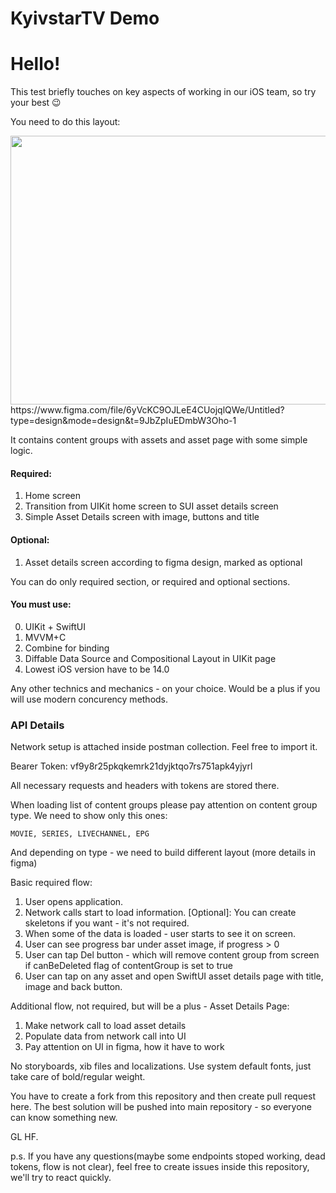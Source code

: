 # KyivstarTV Demo
# Hello! 

This test briefly touches on key aspects of working in our iOS team, so try your best 😉 

You need to do this layout:

<img src="https://i.imgur.com/tdXjea6.png" width="750" height="430">
https://www.figma.com/file/6yVcKC9OJLeE4CUojqlQWe/Untitled?type=design&mode=design&t=9JbZpIuEDmbW3Oho-1

It contains content groups with assets and asset page with some simple logic. 

#### Required:
1. Home screen
2. Transition from UIKit home screen to SUI asset details screen
3. Simple Asset Details screen with image, buttons and title

#### Optional:
1. Asset details screen according to figma design, marked as optional


You can do only required section, or required and optional sections.


#### You must use:

0. UIKit + SwiftUI
1. MVVM+C
2. Combine for binding
3. Diffable Data Source and Compositional Layout in UIKit page
4. Lowest iOS version have to be 14.0

Any other technics and mechanics - on your choice.
Would be a plus if you will use modern concurency methods.

### API Details
Network setup is attached inside postman collection. Feel free to import it.

Bearer Token: vf9y8r25pkqkemrk21dyjktqo7rs751apk4yjyrl

All necessary requests and headers with tokens are stored there. 

When loading list of content groups please pay attention on content group type. We need to show only this ones: 

`
MOVIE, SERIES, LIVECHANNEL, EPG
`

And depending on type - we need to build different layout (more details in figma)

Basic required flow:

1. User opens application.
2. Network calls start to load information. [Optional]: You can create skeletons if you want - it's not required.
3. When some of the data is loaded - user starts to see it on screen.
4. User can see progress bar under asset image, if progress > 0
5. User can tap Del button - which will remove content group from screen if canBeDeleted flag of contentGroup is set to true
6. User can tap on any asset and open SwiftUI asset details page with title, image and back button. 

Additional flow, not required, but will be a plus - Asset Details Page:
1. Make network call to load asset details
2. Populate data from network call into UI
3. Pay attention on UI in figma, how it have to work

No storyboards, xib files and localizations. 
Use system default fonts, just take care of bold/regular weight. 


You have to create a fork from this repository and then create pull request here.
The best solution will be pushed into main repository - so everyone can know something new.

GL HF.

p.s. If you have any questions(maybe some endpoints stoped working, dead tokens, flow is not clear), feel free to create issues inside this repository, we'll try to react quickly.

